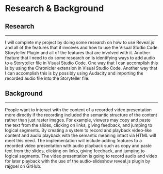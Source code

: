 Research & Background
=========

Research
--------------------
---
<p>
I will complete my project by doing some research on how to use Reveal.js and all of the features that it involves and how to use the Visual Studio Code Storyteller Plugin 
and all of the features that are involved with it.  Another feature that I need to do some research on is identifying ways to add audio to a Storyteller file in Visual 
Studio Code.  One way that I can accomplish this is by using the Chronicler extension in Visual Studio Code.  Another way that I can accomplish this is by possibly using 
Audacity and importing the recorded audio file into the Storyteller file.
</p>

Background
--------------------
---
<p>
People want to interact with the content of a recorded video presentation more directly if the recording included the semantic structure of the content rather than just raster 
images.  For example, viewers may copy and paste the text from the slides, clicking on links, giving feedback, and jumping to logical segments.  By creating a system to record 
and playback video-like content and audio playback with the semantic meaning intact via HTML will meet this need.  The implementation will include adding features to a recorded 
video presentation with audio playback such as copy and paste text from the slides, clicking on links, giving feedback, and jumping to logical segments.  The video presentation 
is going to record audio and video for later playback with the use of the audio-slideshow reveal.js plugin by rajgoel on GitHub.
</p>
